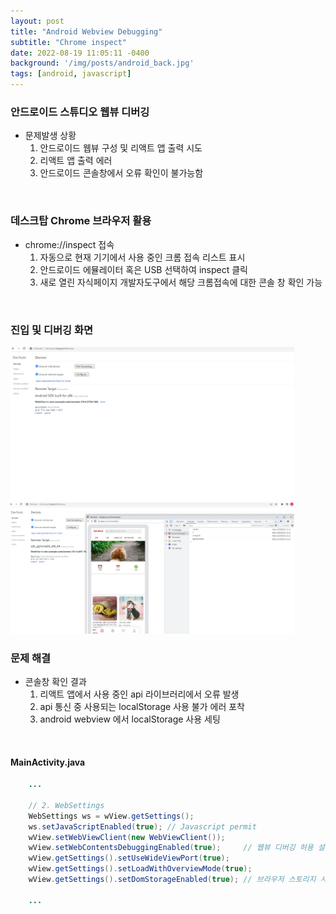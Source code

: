 ```yaml
---
layout: post
title: "Android Webview Debugging"
subtitle: "Chrome inspect"
date: 2022-08-19 11:05:11 -0400
background: '/img/posts/android_back.jpg'
tags: [android, javascript]
---
```


### 안드로이드 스튜디오 웹뷰 디버깅 
* 문제발생 상황
    1. 안드로이드 웹뷰 구성 및 리액트 앱 출력 시도
    2. 리액트 앱 출력 에러
    3. 안드로이드 콘솔창에서 오류 확인이 불가능함

<br>

### 데스크탑 Chrome 브라우저 활용
* chrome://inspect 접속
    1. 자동으로 현재 기기에서 사용 중인 크롬 접속 리스트 표시
    2. 안드로이드 에뮬레이터 혹은 USB 선택하여 inspect 클릭
    3. 새로 열린 자식페이지 개발자도구에서 해당 크롬접속에 대한 콘솔 창 확인 가능

<br>

### 진입 및 디버깅 화면

<img src="/img/posts/inspectReady.png" width="90%" height="90%"> 	

<br>

<img src="/img/posts/inspectResult.png" width="90%" height="90%"> 	

<br>

### 문제 해결
* 콘솔창 확인 결과 
    1. 리액트 앱에서 사용 중인 api 라이브러리에서 오류 발생
    2. api 통신 중 사용되는 localStorage 사용 불가 에러 포착
    3. android webview 에서 localStorage 사용 세팅

<br>

#### MainActivity.java
``` java
    ...

    // 2. WebSettings
    WebSettings ws = wView.getSettings();
    ws.setJavaScriptEnabled(true); // Javascript permit
    wView.setWebViewClient(new WebViewClient());
    wView.setWebContentsDebuggingEnabled(true);     // 웹뷰 디버깅 허용 설정 추가
    wView.getSettings().setUseWideViewPort(true);
    wView.getSettings().setLoadWithOverviewMode(true); 
    wView.getSettings().setDomStorageEnabled(true); // 브라우저 스토리지 사용 옵션 추가

    ...
```
